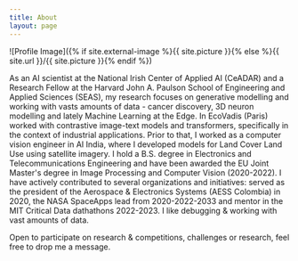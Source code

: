 ```yaml
---
title: About
layout: page
---
```

![Profile Image]({% if site.external-image %}{{ site.picture }}{% else %}{{ site.url }}/{{ site.picture }}{% endif %})

<p>As an AI scientist at the National Irish Center of Applied AI (CeADAR) and a Research Fellow at the Harvard John A. Paulson School of Engineering and Applied Sciences (SEAS), my research focuses on generative modelling and working with vasts amounts of data - cancer discovery, 3D neuron modelling and lately Machine Learning at the Edge. In EcoVadis (Paris) worked with contrastive image-text models and transformers, specifically in the context of industrial applications. Prior to that, I worked as a computer vision engineer in AI India, where I developed models for Land Cover Land Use using satellite imagery. I hold a B.S. degree in Electronics and Telecommunications Engineering and have been awarded the EU Joint Master's degree in Image Processing and Computer Vision (2020-2022). I have actively contributed to several organizations and initiatives: served as the president of the Aerospace & Electronics Systems (AESS Colombia) in 2020, the NASA SpaceApps lead from 2020-2022-2033 and mentor in the MIT Critical Data dathathons 2022-2023. I like debugging & working with vast amounts of data.

Open to participate on research & competitions, challenges or research, feel free to drop me a message.

</p>
